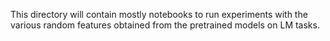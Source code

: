This directory will contain mostly notebooks to run experiments with the various random features obtained from the pretrained models on LM tasks. 
